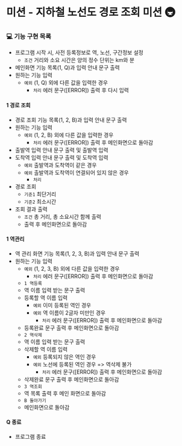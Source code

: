 # 미션 - 지하철 노선도 경로 조회 미션 🚇

### 💻 기능 구현 목록

- 프로그램 시작 시, 사전 등록정보로 역, 노선, 구간정보 설정
    - `조건` 거리와 소요 시간은 양의 정수 단위는 km와 분
- 메인화면 기능 목록(1, Q)과 입력 안내 문구 출력
- 원하는 기능 입력
    - `예외` (1, Q) 외에 다른 값을 입력한 경우
        - `처리` 에러 문구([ERROR]) 출력 후 다시 입력

#### 1 경로 조회
- 경로 조회 기능 목록(1, 2, B)과 입력 안내 문구 출력
- 원하는 기능 입력
    - `예외` (1, 2, B) 외에 다른 값을 입력한 경우
        - `처리` 에러 문구([ERROR]) 출력 후 메인화면으로 돌아감
- 출발역 입력 안내 문구 출력 및 출발역 입력
- 도착역 입력 안내 문구 출력 및 도착역 입력
    - `예외` 출발역과 도착역이 같은 경우
    - `예외` 출발역과 도착역이 연결되어 있지 않은 경우
        - `처리` 
- 경로 조회
    - `기준1` 최단거리
    - `기준2` 최소시간
- 조회 결과 출력
    - `조건` 총 거리, 총 소요시간 함께 출력
    - 출력 후 메인화면으로 돌아감
    
#### 1 역관리
- 역 관리 화면 기능 목록(1, 2, 3, B)과 입력 안내 문구 출력
- 원하는 기능 입력
    - `예외` (1, 2, 3, B) 외에 다른 값을 입력한 경우
        - `처리` 에러 문구([ERROR]) 출력 후 메인화면으로 돌아감
    - `1 역등록`
    - 역 이름 입력 받는 문구 출력
    - 등록할 역 이름 입력
        - `예외` 이미 등록된 역인 경우
        - `예외` 역 이름이 2글자 미만인 경우
            - `처리` 에러 문구([ERROR]) 출력 후 메인화면으로 돌아감
    - 등록완료 문구 출력 후 메인화면으로 돌아감
    - `2 역삭제`
    - 역 이름 입력 받는 문구 출력
    - 삭제할 역 이름 입력
        - `예외` 등록되지 않은 역인 경우
        - `예외` 노선에 등록된 역인 경우 => 역삭제 불가
            - `처리` 에러 문구([ERROR]) 출력 후 메인화면으로 돌아감
    - 삭제완료 문구 출력 후 메인화면으로 돌아감
    - `3 역조회`
    - 역 목록 출력 후 메인 화면으로 돌아감
    - `B 돌아가기`
    - 메인화면으로 돌아감

#### Q 종료
- 프로그램 종료
